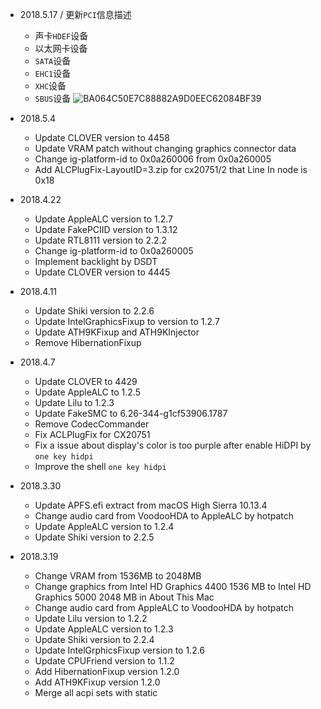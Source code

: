 - 2018.5.17 / 更新`PCI`信息描述
  - 声卡`HDEF`设备
  - 以太网卡设备
  - `SATA`设备
  - `EHC1`设备
  - `XHC`设备
  - `SBUS`设备
  ![BA064C50E7C88882A9D0EEC62084BF39](http://ovefvi4g3.bkt.clouddn.com/BA064C50E7C88882A9D0EEC62084BF39.jpg)

- 2018.5.4
  - Update CLOVER version to 4458
  - Update VRAM patch without changing graphics connector data
  - Change ig-platform-id to 0x0a260006 from 0x0a260005
  - Add ALCPlugFix-LayoutID=3.zip for cx20751/2 that Line In node is 0x18 

- 2018.4.22
  - Update AppleALC version to 1.2.7
  - Update FakePCIID version to 1.3.12
  - Update RTL8111 version to 2.2.2
  - Change ig-platform-id to 0x0a260005
  - Implement backlight by DSDT
  - Update CLOVER version to 4445

- 2018.4.11
  - Update Shiki version to 2.2.6
  - Update IntelGraphicsFixup to version to 1.2.7
  - Update ATH9KFixup and ATH9KInjector
  - Remove HibernationFixup 

- 2018.4.7
  - Update CLOVER to 4429
  - Update AppleALC to 1.2.5
  - Update Lilu to 1.2.3
  - Update FakeSMC to 6.26-344-g1cf53906.1787
  - Remove CodecCommander
  - Fix ACLPlugFix for CX20751
  - Fix a issue about display's color is too purple after enable HiDPI by `one key hidpi`
  - Improve the shell `one key hidpi`

- 2018.3.30
  - Update APFS.efi extract from macOS High Sierra 10.13.4
  - Change audio card from VoodooHDA to AppleALC by hotpatch
  - Update AppleALC version to 1.2.4
  - Update Shiki version to 2.2.5

- 2018.3.19
  - Change VRAM from 1536MB to 2048MB
  - Change graphics from Intel HD Graphics 4400 1536 MB to Intel HD Graphics 5000 2048 MB in About This Mac
  - Change audio card from AppleALC to VoodooHDA by hotpatch
  - Update Lilu version to 1.2.2
  - Update AppleALC version to 1.2.3
  - Update Shiki version to 2.2.4
  - Update IntelGrphicsFixup version to 1.2.6
  - Update CPUFriend version to 1.1.2
  - Add HibernationFixup version 1.2.0
  - Add ATH9KFixup version 1.2.0
  - Merge all acpi sets with static


